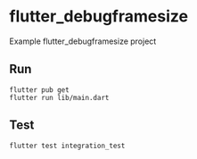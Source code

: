 # flutter_debugframesize

Example flutter_debugframesize project

## Run

```shell
flutter pub get
flutter run lib/main.dart
```

## Test

```shell
flutter test integration_test
```

